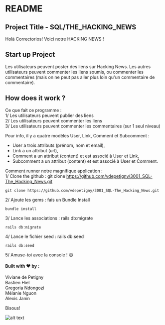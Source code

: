 # README


## Project Title - SQL/THE_HACKING_NEWS

Holà Correctorios! Voici notre HACKING NEWS !


## Start up Project 

Les utilisateurs peuvent poster des liens sur Hacking News. Les autres utilisateurs peuvent commenter les liens soumis, ou commenter les commentaires (mais on ne peut pas aller plus loin qu'un commentaire de commentaire).  

## How does it work ?

Ce que fait ce programme :   
1/ Les utilisateurs peuvent publier des liens  
2/ Les utilisateurs peuvent commenter les liens  
3/ Les utilisateurs peuvent commenter les commentaires (sur 1 seul niveau)  

Pour info, il y a quatre modèles User, Link, Comment et Subcomment : 
* User a trois attributs (prénom, nom et email),
* Link a un attribut (url),
* Comment a un attribut (content) et est associé à User et Link,
* Subcomment a un attribut (content) et est associé à User et Comment.

Comment runner notre magnifique application :  
1/ Clone the github : git clone https://github.com/vdepetigny/3001_SQL-The_Hacking_News.git  

```
git clone https://github.com/vdepetigny/3001_SQL-The_Hacking_News.git
```

2/ Ajoute les gems : fais un Bundle Install  


```
bundle install
```

3/ Lance les associations : rails db:migrate  

```
rails db:migrate
```

4/ Lance le fichier seed : rails db:seed  

```
rails db:seed
```

5/ Amuse-toi avec la console ! :smile:  


#### Built with :heart: by : 

Viviane de Petigny  
Bastien Hiel  
Gregoria Ndongozi  
Mélanie Nguon  
Alexis Janin  

Bisous!

![alt text](https://idonsabi.com/wp-content/uploads/2018/12/breaking-graphic-deamstime.jpg)


